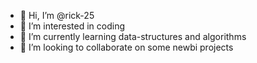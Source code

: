 - 👋 Hi, I’m @rick-25
- 👀 I’m interested in coding
- 🌱 I’m currently learning data-structures and algorithms
- 💞️ I’m looking to collaborate on some newbi projects


<!---
rick-25/rick-25 is a ✨ special ✨ repository because its `README.md` (this file) appears on your GitHub profile.
You can click the Preview link to take a look at your changes.
--->
